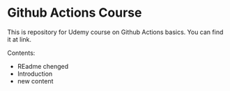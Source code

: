 # Github Actions Course
This is repository for Udemy course on Github Actions basics. You can find it at link. 

Contents:
- REadme chenged
- Introduction
- new content
